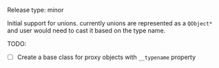 Release type: minor

Initial support for unions.
currently unions are represented as a `QObject*`
and user would need to cast it based on the type name.

TODO:
- [ ] Create a base class for proxy objects with `__typename` property
